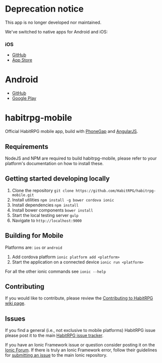 # Deprecation notice
This app is no longer developed nor maintained.

We've switched to native apps for Android and iOS:
### iOS
- [GitHub](https://github.com/HabitRPG/habitrpg-ios)
- [App Store](https://itunes.apple.com/us/app/habitica/id994882113?ls=1&mt=8)

# Android
- [GitHub](https://github.com/HabitRPG/habitrpg-android)
- [Google Play](https://play.google.com/store/apps/details?id=com.habitrpg.android.habitica)

habitrpg-mobile
=====================

Official HabitRPG mobile app, build with [PhoneGap](http://cordova.apache.org/)
and [AngularJS](http://angularjs.org/).

## Requirements

NodeJS and NPM are required to build habitrpg-mobile, please refer to your
platform's documentation on how to install these.

## Getting started developing locally

1. Clone the repository
  `git clone https://github.com/HabitRPG/habitrpg-mobile.git`
2. Install utilities
  `npm install -g bower cordova ionic`
3. Install dependencies
  `npm install`
4. Install bower components
  `bower install`
5. Start the local testing server
  `gulp`
6. Navigate to `http://localhost:9000`

## Building for Mobile

Platforms are: `ios` or `android`

1. Add cordova platform
   `ionic platform add <platform>`
2. Start the application on a connected device
   `ionic run <platform>`

For all the other ionic commands see `ionic --help`

## Contributing

If you would like to contribute, please review the
[Contributing to HabitRPG wiki page](http://habitrpg.wikia.com/wiki/Contributing_to_HabitRPG).

## Issues
If you find a general (i.e., not exclusive to mobile platforms) HabitRPG issue
please post it to the main [HabitRPG issue tracker](https://github.com/HabitRPG/habitrpg/issues).

If you have an Ionic Framework issue or question consider posting it on the [Ionic Forum](http://forum.ionicframework.com/).
If there is truly an Ionic Framework error,
follow their guidelines for [submitting an issue](http://ionicframework.com/contribute/#issues) to the main Ionic repository.
